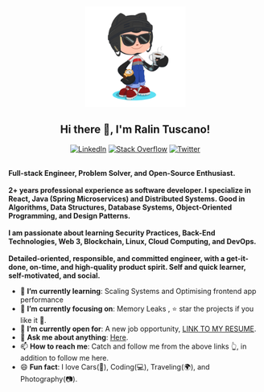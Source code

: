 <div>
    <div align=center>
        <img src="https://raw.githubusercontent.com/ralintuscano/ralintuscano/master/GitHub.png" alt="GitHub Octocat Drinking a Cup of Coffee" height="200">
    </div>
    <div align=center>
      <h2><strong>Hi there 👋, I'm Ralin Tuscano!</strong></h2>
    </div>
    <div align=center>
        <a href="https://www.linkedin.com/in/ralin-tuscano/"><img src="https://img.shields.io/badge/Linkedin-0077b5?style=flat&logo=linkedin" alt="LinkedIn" /></a>
        <a href="https://stackoverflow.com/users/14148011/ralin-tuscano"><img src="https://img.shields.io/badge/Stack Overflow-f48024?style=flat&logo=stackoverflow&logoColor=white" alt="Stack Overflow" /></a>
        <a href="https://twitter.com/ralintuscano"><img src="https://img.shields.io/badge/Twitter-0088cc?style=flat&logo=twitter&logoColor=white" alt="Twitter" /></a>
    </div>
    <div align=left>
        <br>
        <p>
            <strong>
                 Full-stack Engineer, Problem Solver, and Open-Source Enthusiast.<br><br>
                2+ years professional experience as software developer. I specialize in React, Java (Spring Microservices) and Distributed Systems. Good in Algorithms, Data Structures, Database Systems, Object-Oriented Programming, and Design Patterns.<br><br>
                I am passionate about learning Security Practices, Back-End Technologies, Web 3, Blockchain, Linux, Cloud Computing, and DevOps.<br><br>
                Detailed-oriented, responsible, and committed engineer, with a get-it-done, on-time, and high-quality product spirit. Self and quick learner, self-motivated, and social.
            </strong>
        </p>
        <ul>
            <li>🌱 <b>I’m currently learning</b>: Scaling Systems and Optimising frontend app performance</li>
            <li>🎯 <b>I’m currently focusing on</b>: Memory Leaks </a>, ⭐️ star the projects if you like it 🤩.</li>
            <li>🤔 <b>I’m currently open for</b>: A new job opportunity, <a href="">LINK TO MY RESUME</a>.</li>
            <li>💬 <b>Ask me about anything</b>: <a href="https://github.com/ralintuscano/ralintuscano/issues">Here</a>.</li>
            <li>📫 <b>How to reach me</b>: Catch and follow me from the above links 👆, in addition to follow me here.</li>
            <li>😄 <b>Fun fact</b>: I love Cars(🚗), Coding(💻), Traveling(🌍), and Photography(📷).</li>
        </ul>
    </div>
   
   
</div>
